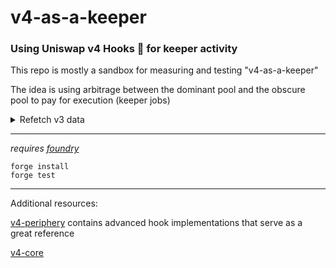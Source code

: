 # v4-as-a-keeper

### **Using Uniswap v4 Hooks 🦄 for keeper activity**

This repo is mostly a sandbox for measuring and testing "v4-as-a-keeper"

The idea is using arbitrage between the dominant pool and the obscure pool to pay for execution (keeper jobs)

<details>
<summary>Refetch v3 data</summary>

_requires cryo_

Fetch 14 days of liquidity provision + swaps from the Uni v3 ETH/USDC 5bps Pool

```bash
cryo logs \
    -o cryo_data/ \
    --blocks 17686540:17787340 \
    --contract 0x88e6A0c2dDD26FEEb64F039a2c41296FcB3f5640 \
    --rpc <RPC_URL>
```

> Avoid using Free RPCs (LlamaNodes, Ankr). With rate limits, 14 days of logs will take 7 hours. Infura allows for 100k requests per day, which took 203 seconds

</details>

---

_requires [foundry](https://book.getfoundry.sh)_

```
forge install
forge test
```

---

Additional resources:

[v4-periphery](https://github.com/uniswap/v4-periphery) contains advanced hook implementations that serve as a great reference

[v4-core](https://github.com/uniswap/v4-core)
